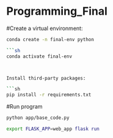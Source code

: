 # Programming_Final

#Create a virtual environment:

```sh
conda create -n final-env python

```sh
conda activate final-env



Install third-party packages:

```sh
pip install -r requirements.txt
```
#Run program

```sh
python app/base_code.py

export FLASK_APP=web_app flask run